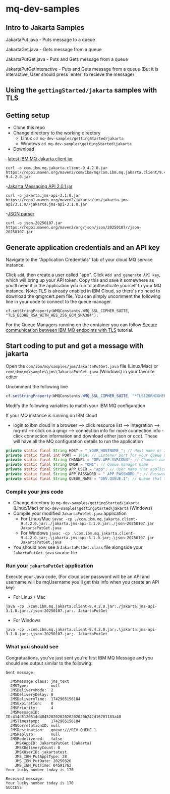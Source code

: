 # mq-dev-samples

## Intro to Jakarta Samples

JakartaPut.java - Puts message to a queue

JakartaGet.java - Gets message from a queue

JakartaPutGet.java - Puts and Gets message from a queue

JakartaPutGetInteractive - Puts and Gets message from a queue (But it is interactive, User should press `enter' to recieve the message)

## Using the `gettingStarted/jakarta` samples with TLS 


## Getting setup

- Clone this repo
- Change directory to the working directory
  - Linux `cd mq-dev-samples/gettingStarted/jakarta`
  - Windows `cd mq-dev-samples\gettingStarted\jakarta`
- Download 

-[latest IBM MQ Jakarta client jar](https://central.sonatype.com/search?q=a:com.ibm.mq.jakarta.client&smo=true)
 ```
curl -o com.ibm.mq.jakarta.client-9.4.2.0.jar  https://repo1.maven.org/maven2/com/ibm/mq/com.ibm.mq.jakarta.client/9.4.2.0//com.ibm.mq.jakarta.client-9.4.2.0.jar 
```
 -[Jakarta Messaging API 2.0.1 jar](https://central.sonatype.com/search?q=a:jakarta.jms-api&smo=true)
 ```
curl -o jakarta.jms-api-3.1.0.jar  https://repo1.maven.org/maven2/jakarta/jms/jakarta.jms-api/3.1.0//jakarta.jms-api-3.1.0.jar 
```
 -[JSON parser](https://central.sonatype.com/artifact/org.json/json/20230227)
 ```
curl -o json-20250107.jar https://repo1.maven.org/maven2/org/json/json/20250107//json-20250107.jar  
```

## Generate application credentials and an API key

Navigate to the "Application Credentials" tab of your cloud MQ service instance.

Click `add`, then create a user called "app". Click `Add and generate API key`, which will bring up your API token. Copy this and save it somewhere as you'll need it in the application you run to authenticate yourself to your MQ instance.
Note: TLS is already enabled in IBM Cloud, so there's no need to download the qmgrcert.pem file. You can simply uncomment the following line in your code to connect to the queue manager.

`
cf.setStringProperty(WMQConstants.WMQ_SSL_CIPHER_SUITE, "TLS_ECDHE_RSA_WITH_AES_256_GCM_SHA384");
`

For the Queue Managers running on the container you can follow [Secure communication between IBM MQ endpoints with TLS](https://developer.ibm.com/tutorials/mq-secure-msgs-tls/) tutorial.

## Start coding to put and get a message with jakarta

Open the `com/ibm/mq/samples/jms/JakartaPutGet.java` file (Linux/Mac) or `com\ibm\mq\samples\jms\JakartaPutGet.java` (Windows) in your favorite editor

Uncomment the following line

```java 
cf.setStringProperty(WMQConstants.WMQ_SSL_CIPHER_SUITE, "*TLS12ORHIGHER");
```

Modify the following variables to match your IBM MQ configuration

If your MQ instance is running on IBM cloud 
- login to ibm cloud in a browser --> click resource list --> integration --> mq-ml --> click on a qmgr --> connection info
for more connection info - click connection information and download either json or ccdt. These will have all the MQ configuration details to run the application

```java
private static final String HOST = "_YOUR_HOSTNAME_"; // Host name or IP address
private static final int PORT = 1414; // Listener port for your queue manager
private static final String CHANNEL = "DEV.APP.SVRCONN"; // Channel name
private static final String QMGR = "QM1"; // Queue manager name
private static final String APP_USER = "app"; // User name that application uses to connect to MQ
private static final String APP_PASSWORD = "_APP_PASSWORD_"; // Password that the application uses to connect to MQ
private static final String QUEUE_NAME = "DEV.QUEUE.1"; // Queue that the application uses to put and get messages to and from
```

### Compile your jms code

- Change directory to `mq-dev-samples/gettingStarted/jakarta` (Linux/Mac) or `mq-dev-samples\gettingStarted\jakarta` (Windows)
- Compile your modified `JakartaPutGet.java` application
  - For Linux/Mac `javac -cp ./com.ibm.mq.jakarta.client-9.4.2.0.jar:./jakarta.jms-api-3.1.0.jar:./json-20250107.jar JakartaPutGet.java`
  - For Windows `javac -cp .\com.ibm.mq.jakarta.client-9.4.2.0.jar;.\jakarta.jms-api-3.1.0.jar;.\json-20250107.jar JakartaPutGet.java`
- You should now see a `JakartaPutGet.class` file alongside your `JakartaPutGet.java` source file

### Run your `jakartaPutGet` application

Execute your Java code, (For cloud user password will be an API and username will be mqUsername you'll get this info when you create an API key)
  - For Linux / Mac
  ```
  java -cp ./com.ibm.mq.jakarta.client-9.4.2.0.jar:./jakarta.jms-api-3.1.0.jar:./json-20250107.jar:. JakartaPutGet
  ```
  - For Windows
  ```
  java -cp .\com.ibm.mq.jakarta.client-9.4.2.0.jar;.\jakarta.jms-api-3.1.0.jar;.\json-20250107.jar;. JakartaPutGet
  ```
  
### What you should see

Congratuations, you've just sent you're first IBM MQ Message and you should see output similar to the following:

```console
Sent message:

  JMSMessage class: jms_text
  JMSType:          null
  JMSDeliveryMode:  2
  JMSDeliveryDelay: 0
  JMSDeliveryTime:  1742965156184
  JMSExpiration:    0
  JMSPriority:      4
  JMSMessageID:     ID:414d5120514d48452020202020202020b242d16701183a40
  JMSTimestamp:     1742965156184
  JMSCorrelationID: null
  JMSDestination:   queue:///DEV.QUEUE.1
  JMSReplyTo:       null
  JMSRedelivered:   false
    JMSXAppID: JakartaPutGet (Jakarta)     
    JMSXDeliveryCount: 0
    JMSXUserID: jakartatest 
    JMS_IBM_PutApplType: 28
    JMS_IBM_PutDate: 20250326
    JMS_IBM_PutTime: 04591763
Your lucky number today is 170

Received message:
Your lucky number today is 170
SUCCESS

```